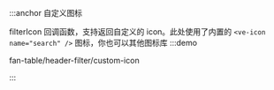 :::anchor 自定义图标

filterIcon 回调函数，支持返回自定义的 icon。此处使用了内置的 `<ve-icon name="search" />` 图标，你也可以其他图标库
:::demo

fan-table/header-filter/custom-icon

:::
